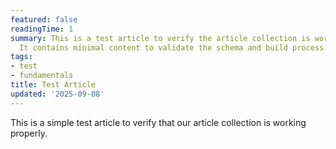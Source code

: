 ```yaml
---
featured: false
readingTime: 1
summary: This is a test article to verify the article collection is working properly.
  It contains minimal content to validate the schema and build process.
tags:
- test
- fundamentals
title: Test Article
updated: '2025-09-08'
---
```


This is a simple test article to verify that our article collection is working properly.
